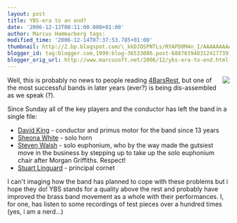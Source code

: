 ```yaml
---
layout: post
title: YBS-era to an end?
date: '2006-12-13T08:11:00.000+01:00'
author: Marcus Hammarberg tags:
modified_time: '2006-12-14T07:37:53.785+01:00'
thumbnail: http://2.bp.blogspot.com/\_kkDJOSPNTLs/RYAPD0M4n_I/AAAAAAAAAAw/8Rjh9FJaZ78/s72-c/band_logo_ybs.jpg
blogger_id: tag:blogger.com,1999:blog-36533086.post-6887639483124177391
blogger_orig_url: http://www.marcusoft.net/2006/12/ybs-era-to-end.html
---
```


[<img
src="http://2.bp.blogspot.com/_kkDJOSPNTLs/RYAPD0M4n_I/AAAAAAAAAAw/8Rjh9FJaZ78/s200/band_logo_ybs.jpg"
id="BLOGGER_PHOTO_ID_5008019343862702066"
style="FLOAT: right; MARGIN: 0px 0px 10px 10px; CURSOR: hand"
data-border="0" />](http://2.bp.blogspot.com/_kkDJOSPNTLs/RYAPD0M4n_I/AAAAAAAAAAw/8Rjh9FJaZ78/s1600-h/band_logo_ybs.jpg)Well,
this is probably no news to people reading
[4BarsRest](http://www.4barsrest.com/), but one of the most successful
bands in later years (ever?) is being dis-assembled as we speak (?).

<div>

</div>



<div>

Since Sunday all of the key players and the conductor has left the band
in a single file:

</div>

-   [David King](http://www.4barsrest.com/news/detail.asp?id=4638) -
    conductor and primus motor for the band since 13 years
-   [Sheona White](http://www.4barsrest.com/news/detail.asp?id=4643) -
    solo horn
-   [Steven Walsh](http://www.4barsrest.com/news/detail.asp?id=4656) -
    solo euphonium, who by the way made the gutsiest move in the
    business by stepping up to take up the solo euphonium chair after
    Morgan Griffiths. Respect!
-   [Stuart
    Linguard](http://www.4barsrest.com/news/detail.asp?id=4662) -
    principal cornet



I can't imaging how the band has planned to cope with these problems but
i hope they do! YBS stands for a quality above the rest and probably
have improved the brass band movement as a whole with their
performances. I, for one, has listen to some recordings of test pieces
over a hundred times (yes, i am a nerd...)


